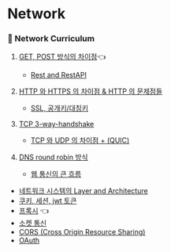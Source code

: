 # Network

### 🌌 Network Curriculum
1. [GET, POST 방식의 차이점]()👈
    - [Rest and RestAPI]()
2. [HTTP 와 HTTPS 의 차이점 & HTTP 의 문제점들](HttpHttps.md)
    - [SSL, 공개키/대칭키]()

3. [TCP 3-way-handshake]()
    - [TCP 와 UDP 의 차이점 + (QUIC)]()

4. [DNS round robin 방식]()
    - [웹 통신의 큰 흐름]()
- [네트워크 시스템의 Layer and Architecture]()
- [쿠키, 세션, jwt 토큰]()
- [프록시]() 👈
- [소켓 통신]()
- [CORS (Cross Origin Resource Sharing)]()
- [OAuth]()
